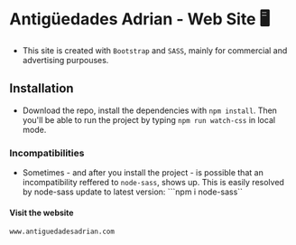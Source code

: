 # Antigüedades Adrian - Web Site 🖥

- This site is created with ``` Bootstrap ``` and ```SASS```, mainly for commercial and advertising purpouses. 

## Installation

- Download the repo, install the dependencies with ```npm install```. Then you'll be able to run the project by typing ```npm run watch-css``` in local mode. 

### Incompatibilities

- Sometimes - and after you install the project - is possible that an incompatibility reffered to ```node-sass```, shows up. 
This is easily resolved by node-sass update to latest version: ```npm i node-sass``

#### Visit the website 

```www.antiguedadesadrian.com```